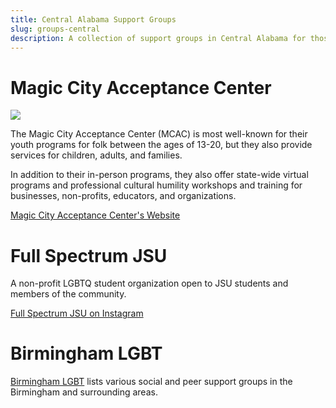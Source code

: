 ```yaml
---
title: Central Alabama Support Groups
slug: groups-central
description: A collection of support groups in Central Alabama for those included in the transgender umbrella.
---
```


# Magic City Acceptance Center

[<img src="/extra_static/mcac-logo.png" class="header-image" />][mcac-website]

The Magic City Acceptance Center (MCAC) is most well-known for their youth programs
for folk between the ages of 13-20, but they also provide services for children, adults, and families.

In addition to their in-person programs, they also offer state-wide virtual
programs and professional cultural humility workshops and training for
businesses, non-profits, educators, and organizations.

[Magic City Acceptance Center's Website][mcac-website]

# Full Spectrum JSU

A non-profit LGBTQ student organization open to JSU students and
members of the community.

[Full Spectrum JSU on Instagram][fullspectrum-jsu]

# Birmingham LGBT

[Birmingham LGBT][birmingham-lgbt] lists various social and peer support
groups in the Birmingham and surrounding areas.

[mcac-website]: https://www.magiccityacceptancecenter.org/ "Magic City Acceptance Center"
[fullspectrum-jsu]: https://www.instagram.com/fullspectrumjsu "Full Spectrum JSU on Instagram"
[birmingham-lgbt]: https://blgbt.org/community-groups/ "Birmingham LGBT's website"
